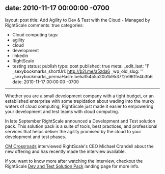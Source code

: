 date: 2010-11-17 00:00:00 -0700
---
layout: post
title: Add Agility to Dev & Test with the Cloud - Managed by RightScale
comments: true
categories:
- Cloud computing
tags:
- agility
- cloud
- development
- linkedin
- RightScale
- testing
status: publish
type: post
published: true
meta:
  _edit_last: '1'
  _sexybookmarks_shortUrl: http://b2l.me/a5zda6
  _wp_old_slug: ''
  _sexybookmarks_permaHash: be5a15455a20b1b9537f2e961fe4b3b6
date: 2010-11-17 00:00:00 -0700
---
Whether you are a small development company with a tight budget, or an established enterprise with some trepidation about wading into the murky waters of cloud computing, RightScale just made it easier to empowering your development and test teams with cloud computing.

In late September RightScale announced a Development and Test solution pack.  This solution pack is a suite of tools, best practices, and professional services that helps deliver the agility promised by the cloud to your development and test phases.

<a href="http://www.cmcrossroads.com/">CM Crossroads</a> interviewed RightScale's CEO Michael Crandell about the new offering and has recently made the interview available.

If you want to know more after watching the interview, checkout the RightScale <a href="http://www.rightscale.com/products/plans-pricing/dev-test-solution-pack.php">Dev and Test Solution Pack</a> landing page for more info.

<object width="640" height="385"><param name="movie" value="http://www.youtube.com/v/RRPl2sPCsWw?fs=1&amp;hl=en_US&amp;rel=0&amp;hd=1&amp;color1=0x3a3a3a&amp;color2=0x999999"></param><param name="allowFullScreen" value="true"></param><param name="allowscriptaccess" value="always"></param><embed src="http://www.youtube.com/v/RRPl2sPCsWw?fs=1&amp;hl=en_US&amp;rel=0&amp;hd=1&amp;color1=0x3a3a3a&amp;color2=0x999999" type="application/x-shockwave-flash" allowscriptaccess="always" allowfullscreen="true" width="640" height="385"></embed></object>
